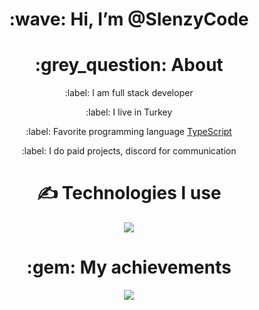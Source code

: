 <div align="center">
<h1> :wave: Hi, I’m @SlenzyCode </h1>
  
<h1> :grey_question: About </h1>
  <p> :label: I am full stack developer </p>
  <p> :label: I live in Turkey </p>
  <p> :label: Favorite programming language <a href="https://tr.wikipedia.org/wiki/TypeScript"> TypeScript </a> </p>
  <p> :label: I do paid projects, discord for communication</p>


<h1> ✍ Technologies I use </h1>
<img src="https://skillicons.dev/icons?i=js,ts,cs,react,nodejs,mongodb,html,css,vscode,atom,discord&theme=dark" />

<h1> :gem: My achievements </h1>
<img src="https://github-profile-trophy.vercel.app/?username=Spestez&theme=onedark" />

